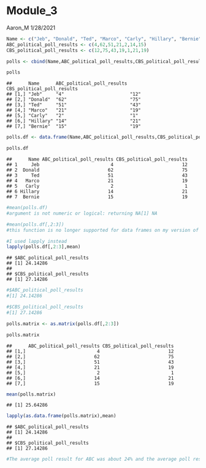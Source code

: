 Module\_3
================
Aaron\_M
1/28/2021

``` r
Name <- c("Jeb", "Donald", "Ted", "Marco", "Carly", "Hillary", "Bernie")
ABC_political_poll_results <- c(4,62,51,21,2,14,15)
CBS_political_poll_results <- c(12,75,43,19,1,21,19)

polls <- cbind(Name,ABC_political_poll_results,CBS_political_poll_results)

polls
```

    ##      Name      ABC_political_poll_results CBS_political_poll_results
    ## [1,] "Jeb"     "4"                        "12"                      
    ## [2,] "Donald"  "62"                       "75"                      
    ## [3,] "Ted"     "51"                       "43"                      
    ## [4,] "Marco"   "21"                       "19"                      
    ## [5,] "Carly"   "2"                        "1"                       
    ## [6,] "Hillary" "14"                       "21"                      
    ## [7,] "Bernie"  "15"                       "19"

``` r
polls.df <- data.frame(Name,ABC_political_poll_results,CBS_political_poll_results)

polls.df
```

    ##      Name ABC_political_poll_results CBS_political_poll_results
    ## 1     Jeb                          4                         12
    ## 2  Donald                         62                         75
    ## 3     Ted                         51                         43
    ## 4   Marco                         21                         19
    ## 5   Carly                          2                          1
    ## 6 Hillary                         14                         21
    ## 7  Bernie                         15                         19

``` r
#mean(polls.df)
#argument is not numeric or logical: returning NA[1] NA

#mean(polls.df[,2:3])
#this function is no longer supported for data frames on my version of R

#I used lapply instead
lapply(polls.df[,2:3],mean)
```

    ## $ABC_political_poll_results
    ## [1] 24.14286
    ## 
    ## $CBS_political_poll_results
    ## [1] 27.14286

``` r
#$ABC_political_poll_results
#[1] 24.14286

#$CBS_political_poll_results
#[1] 27.14286
```

``` r
polls.matrix <- as.matrix(polls.df[,2:3])

polls.matrix
```

    ##      ABC_political_poll_results CBS_political_poll_results
    ## [1,]                          4                         12
    ## [2,]                         62                         75
    ## [3,]                         51                         43
    ## [4,]                         21                         19
    ## [5,]                          2                          1
    ## [6,]                         14                         21
    ## [7,]                         15                         19

``` r
mean(polls.matrix)
```

    ## [1] 25.64286

``` r
lapply(as.data.frame(polls.matrix),mean)
```

    ## $ABC_political_poll_results
    ## [1] 24.14286
    ## 
    ## $CBS_political_poll_results
    ## [1] 27.14286

``` r
#The average poll result for ABC was about 24% and the average poll result for CBS was about 27%
```

